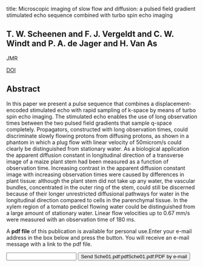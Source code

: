 title: Microscopic imaging of slow flow and diffusion: a pulsed field gradient stimulated echo sequence combined with turbo spin echo imaging

## T. W. Scheenen and F. J. Vergeldt and C. W. Windt and P. A. de Jager and H. Van As
JMR

<a href="https://doi.org/10.1006/jmre.2001.2362">DOI</a>

## Abstract
In this paper we present a pulse sequence that combines a displacement-encoded stimulated echo with rapid sampling of k-space by means of turbo spin echo imaging. The stimulated echo enables the use of long observation times between the two pulsed field gradients that sample q-space completely. Propagators, constructed with long observation times, could discriminate slowly flowing protons from diffusing protons, as shown in a phantom in which a plug flow with linear velocity of 50microm/s could clearly be distinguished from stationary water. As a biological application the apparent diffusion constant in longitudinal direction of a transverse image of a maize plant stem had been measured as a function of observation time. Increasing contrast in the apparent diffusion constant image with increasing observation times were caused by differences in plant tissue: although the plant stem did not take up any water, the vascular bundles, concentrated in the outer ring of the stem, could still be discerned because of their longer unrestricted diffusional pathways for water in the longitudinal direction compared to cells in the parenchymal tissue. In the xylem region of a tomato pedicel flowing water could be distinguished from a large amount of stationary water. Linear flow velocities up to 0.67 mm/s were measured with an observation time of 180 ms.

A <b>pdf file</b> of this publication is available for personal use.Enter your e-mail address in the box below and press the button. You will receive an e-mail message with a link to the pdf file.
<form action="sender.php">  <input type="text" name="email">  <input type="submit" value="Send Sche01.pdf:pdfSche01.pdf:PDF by e-mail"></form>